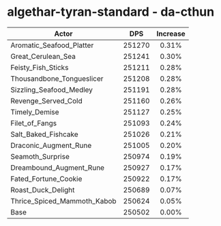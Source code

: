 # algethar-tyran-standard - da-cthun
| Actor | DPS | Increase |
|---|:---:|:---:|
|Aromatic_Seafood_Platter|251270|0.31%|
|Great_Cerulean_Sea|251241|0.30%|
|Feisty_Fish_Sticks|251211|0.28%|
|Thousandbone_Tongueslicer|251208|0.28%|
|Sizzling_Seafood_Medley|251191|0.28%|
|Revenge_Served_Cold|251160|0.26%|
|Timely_Demise|251127|0.25%|
|Filet_of_Fangs|251093|0.24%|
|Salt_Baked_Fishcake|251026|0.21%|
|Draconic_Augment_Rune|251005|0.20%|
|Seamoth_Surprise|250974|0.19%|
|Dreambound_Augment_Rune|250927|0.17%|
|Fated_Fortune_Cookie|250922|0.17%|
|Roast_Duck_Delight|250689|0.07%|
|Thrice_Spiced_Mammoth_Kabob|250624|0.05%|
|Base|250502|0.00%|
